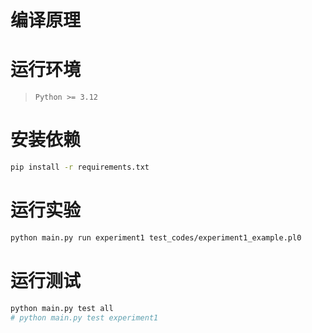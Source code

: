 # 编译原理

# 运行环境

> `Python >= 3.12`

# 安装依赖

```bash
pip install -r requirements.txt
```

# 运行实验

```bash
python main.py run experiment1 test_codes/experiment1_example.pl0
```

# 运行测试

```bash
python main.py test all
# python main.py test experiment1
```
